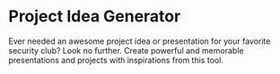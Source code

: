 # Project Idea Generator
Ever needed an awesome project idea or presentation for your favorite security club? Look no further. Create powerful and memorable presentations and projects with inspirations from this tool.
